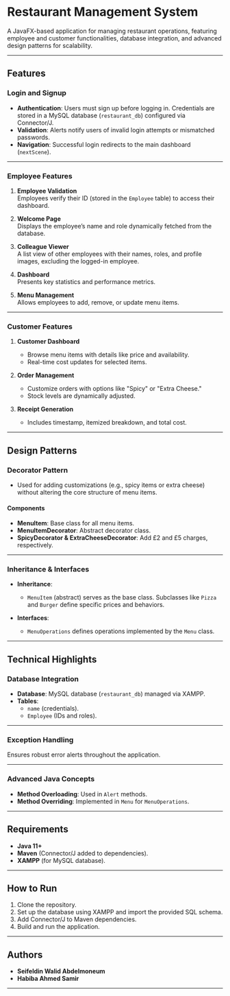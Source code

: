 # Restaurant Management System  
A JavaFX-based application for managing restaurant operations, featuring employee and customer functionalities, database integration, and advanced design patterns for scalability.

---

## Features  

### Login and Signup  
- **Authentication**: Users must sign up before logging in. Credentials are stored in a MySQL database (`restaurant_db`) configured via Connector/J.  
- **Validation**: Alerts notify users of invalid login attempts or mismatched passwords.  
- **Navigation**: Successful login redirects to the main dashboard (`nextScene`).  

---

### Employee Features  
1. **Employee Validation**  
   Employees verify their ID (stored in the `Employee` table) to access their dashboard.  

2. **Welcome Page**  
   Displays the employee’s name and role dynamically fetched from the database.  

3. **Colleague Viewer**  
   A list view of other employees with their names, roles, and profile images, excluding the logged-in employee.  

4. **Dashboard**  
   Presents key statistics and performance metrics.  

5. **Menu Management**  
   Allows employees to add, remove, or update menu items.  

---

### Customer Features  
1. **Customer Dashboard**  
   - Browse menu items with details like price and availability.  
   - Real-time cost updates for selected items.  

2. **Order Management**  
   - Customize orders with options like "Spicy" or "Extra Cheese."  
   - Stock levels are dynamically adjusted.  

3. **Receipt Generation**  
   - Includes timestamp, itemized breakdown, and total cost.  

---

## Design Patterns  

### Decorator Pattern  
- Used for adding customizations (e.g., spicy items or extra cheese) without altering the core structure of menu items.  

#### Components  
- **MenuItem**: Base class for all menu items.  
- **MenuItemDecorator**: Abstract decorator class.  
- **SpicyDecorator & ExtraCheeseDecorator**: Add £2 and £5 charges, respectively.  

---

### Inheritance & Interfaces  
- **Inheritance**:  
  - `MenuItem` (abstract) serves as the base class. Subclasses like `Pizza` and `Burger` define specific prices and behaviors.  

- **Interfaces**:  
  - `MenuOperations` defines operations implemented by the `Menu` class.  

---

## Technical Highlights  

### Database Integration  
- **Database**: MySQL database (`restaurant_db`) managed via XAMPP.  
- **Tables**:  
  - `name` (credentials).  
  - `Employee` (IDs and roles).  

---

### Exception Handling  
Ensures robust error alerts throughout the application.  

---

### Advanced Java Concepts  
- **Method Overloading**: Used in `Alert` methods.  
- **Method Overriding**: Implemented in `Menu` for `MenuOperations`.  

---

## Requirements  
- **Java 11+**  
- **Maven** (Connector/J added to dependencies).  
- **XAMPP** (for MySQL database).  

---

## How to Run  
1. Clone the repository.  
2. Set up the database using XAMPP and import the provided SQL schema.  
3. Add Connector/J to Maven dependencies.  
4. Build and run the application.  

---

## Authors  
- **Seifeldin Walid Abdelmoneum** 
- **Habiba Ahmed Samir** 

---

